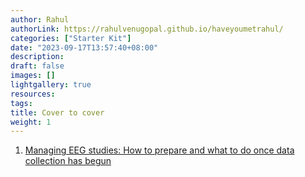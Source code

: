 ```yaml
---
author: Rahul
authorLink: https://rahulvenugopal.github.io/haveyoumetrahul/
categories: ["Starter Kit"]
date: "2023-09-17T13:57:40+08:00"
description: 
draft: false
images: []
lightgallery: true
resources:
tags:
title: Cover to cover
weight: 1
---
```


1. [Managing EEG studies: How to prepare and what to do once data collection has begun](https://onlinelibrary.wiley.com/doi/full/10.1111/psyp.14365?campaign=wolearlyview)